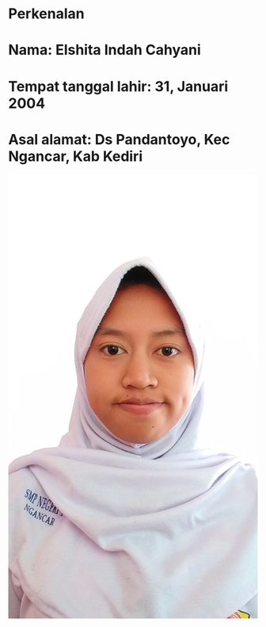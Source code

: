 # Perkenalan
# Nama: Elshita Indah Cahyani
# Tempat tanggal lahir: 31, Januari 2004
# Asal alamat: Ds Pandantoyo, Kec Ngancar, Kab Kediri

![alt text](https://github.com/elshita31/Perkenalan/blob/master/elshita.jpg)
